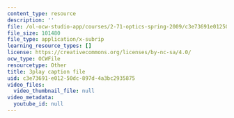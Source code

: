 ```yaml
---
content_type: resource
description: ''
file: /ol-ocw-studio-app/courses/2-71-optics-spring-2009/c3e73691e01250dc897d4a3bc2935875_Xke7rX3QO-k.vtt
file_size: 101480
file_type: application/x-subrip
learning_resource_types: []
license: https://creativecommons.org/licenses/by-nc-sa/4.0/
ocw_type: OCWFile
resourcetype: Other
title: 3play caption file
uid: c3e73691-e012-50dc-897d-4a3bc2935875
video_files:
  video_thumbnail_file: null
video_metadata:
  youtube_id: null
---
```

